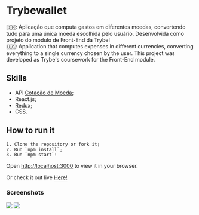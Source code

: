 # Trybewallet

🇧🇷: Aplicação que computa gastos em diferentes moedas, convertendo tudo para uma única moeda escolhida pelo usuário. Desenvolvida como projeto do módulo de Front-End da Trybe!<br>
🇺🇸: Application that computes expenses in different currencies, converting everything to a single currency chosen by the user. This project was developed as Trybe's coursework for the Front-End module.

## Skills
- API [Cotação de Moeda](https://docs.awesomeapi.com.br/api-de-moedas);
- React.js;
- Redux;
- CSS.

## How to run it

    1. Clone the repository or fork it;
    2. Run `npm install`;
    3. Run `npm start`!

Open [http://localhost:3000](http://localhost:3000) to view it in your browser.

Or check it out live [Here!](https://trybewallet-mauve.vercel.app/)

### Screenshots
<img src='./img/s1.png' /> 
<img src='./img/s2.png' />
